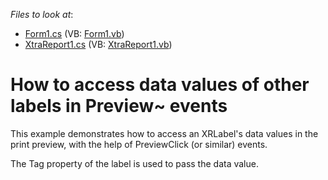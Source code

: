 <!-- default file list -->
*Files to look at*:

* [Form1.cs](./CS/Form1.cs) (VB: [Form1.vb](./VB/Form1.vb))
* [XtraReport1.cs](./CS/XtraReport1.cs) (VB: [XtraReport1.vb](./VB/XtraReport1.vb))
<!-- default file list end -->
# How to access data values of other labels in Preview~ events


<p>This example demonstrates how to access an XRLabel's data values in the print preview, with the help of PreviewClick (or similar) events.</p><p>The Tag property of the label is used to pass the data value.</p>

<br/>


